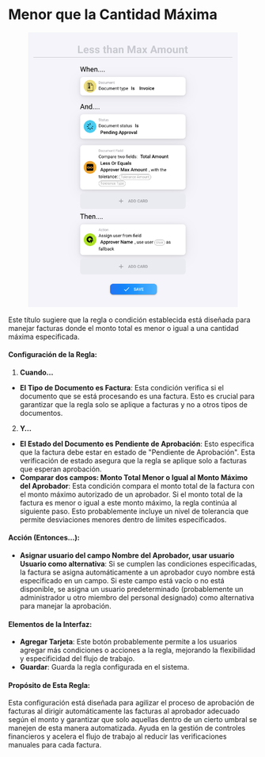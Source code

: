 # Menor que la Cantidad Máxima

<figure><img src="../../../.gitbook/assets/Bildschirmfoto 2024-05-03 um 14.48.55.png" alt=""><figcaption></figcaption></figure>

Este título sugiere que la regla o condición establecida está diseñada para manejar facturas donde el monto total es menor o igual a una cantidad máxima especificada.

#### Configuración de la Regla:

1. **Cuando…**
* **El Tipo de Documento es Factura**: Esta condición verifica si el documento que se está procesando es una factura. Esto es crucial para garantizar que la regla solo se aplique a facturas y no a otros tipos de documentos.
2. **Y…**
* **El Estado del Documento es Pendiente de Aprobación**: Esto especifica que la factura debe estar en estado de "Pendiente de Aprobación". Esta verificación de estado asegura que la regla se aplique solo a facturas que esperan aprobación.
* **Comparar dos campos: Monto Total Menor o Igual al Monto Máximo del Aprobador**: Esta condición compara el monto total de la factura con el monto máximo autorizado de un aprobador. Si el monto total de la factura es menor o igual a este monto máximo, la regla continúa al siguiente paso. Esto probablemente incluye un nivel de tolerancia que permite desviaciones menores dentro de límites especificados.

#### Acción (Entonces…):

* **Asignar usuario del campo Nombre del Aprobador, usar usuario Usuario como alternativa**: Si se cumplen las condiciones especificadas, la factura se asigna automáticamente a un aprobador cuyo nombre está especificado en un campo. Si este campo está vacío o no está disponible, se asigna un usuario predeterminado (probablemente un administrador u otro miembro del personal designado) como alternativa para manejar la aprobación.

#### Elementos de la Interfaz:

* **Agregar Tarjeta**: Este botón probablemente permite a los usuarios agregar más condiciones o acciones a la regla, mejorando la flexibilidad y especificidad del flujo de trabajo.
* **Guardar**: Guarda la regla configurada en el sistema.

#### Propósito de Esta Regla:

Esta configuración está diseñada para agilizar el proceso de aprobación de facturas al dirigir automáticamente las facturas al aprobador adecuado según el monto y garantizar que solo aquellas dentro de un cierto umbral se manejen de esta manera automatizada. Ayuda en la gestión de controles financieros y acelera el flujo de trabajo al reducir las verificaciones manuales para cada factura.
